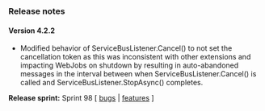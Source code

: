 ### Release notes
<!-- Please add your release notes in the following format:
- My change description (#PR)
-->
#### Version 4.2.2
- Modified behavior of ServiceBusListener.Cancel() to not set the cancellation token as this was inconsistent with other extensions and impacting WebJobs on shutdown by resulting in auto-abandoned messages in the interval between when ServiceBusListener.Cancel() is called and ServiceBusListener.StopAsync() completes.

**Release sprint:** Sprint 98
[ [bugs](https://github.com/Azure/azure-functions-servicebus-extension/issues?q=is%3Aissue+milestone%3A%22Functions+Sprint+98%22+label%3Abug+is%3Aclosed) | [features](https://github.com/Azure/azure-functions-servicebus-extension/issues?q=is%3Aissue+milestone%3A%22Functions+Sprint+98%22+label%3Afeature+is%3Aclosed) ]
